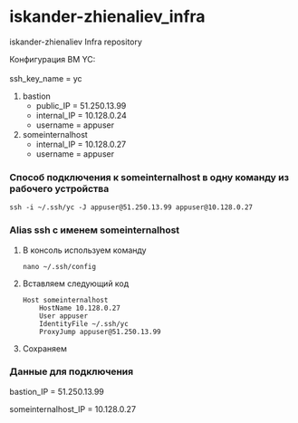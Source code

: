 # iskander-zhienaliev_infra
iskander-zhienaliev Infra repository

Конфигурация ВМ YC:
<br/><br/>
ssh_key_name = yc
1. bastion
   * public_IP = 51.250.13.99
   * internal_IP = 10.128.0.24
   * username = appuser
2. someinternalhost
   * internal_IP = 10.128.0.27
   * username = appuser

### Cпособ подключения к someinternalhost в одну команду из рабочего устройства

```console
ssh -i ~/.ssh/yc -J appuser@51.250.13.99 appuser@10.128.0.27
```
### Alias ssh с именем someinternalhost
1. В консоль используем команду
    ```console
    nano ~/.ssh/config
    ```
2. Вставляем следующий код
    ```
    Host someinternalhost
        HostName 10.128.0.27
        User appuser
        IdentityFile ~/.ssh/yc
        ProxyJump appuser@51.250.13.99
    ```
3. Сохраняем

### Данные для подключения
bastion_IP = 51.250.13.99

someinternalhost_IP = 10.128.0.27
